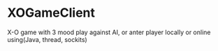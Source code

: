 # XOGameClient
X-O game with 3 mood play against AI, or anter player locally or online using(Java, thread, sockits) 
